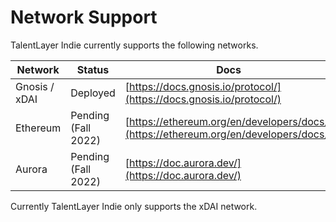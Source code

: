 # Network Support

TalentLayer Indie currently supports the following networks.

| Network       | Status              | Docs                                                                                 |
| ------------- | ------------------- | ------------------------------------------------------------------------------------ |
| Gnosis / xDAI | Deployed            | [https://docs.gnosis.io/protocol/](https://docs.gnosis.io/protocol/)                 |
| Ethereum      | Pending (Fall 2022) | [https://ethereum.org/en/developers/docs/](https://ethereum.org/en/developers/docs/) |
| Aurora        | Pending (Fall 2022) | [https://doc.aurora.dev/](https://doc.aurora.dev/)                                   |

Currently TalentLayer Indie only supports the xDAI network.
